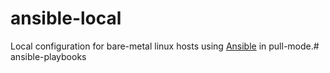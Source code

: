 # ansible-local

Local configuration for bare-metal linux hosts using [Ansible](http://ansible.github.com/) in pull-mode.# ansible-playbooks
